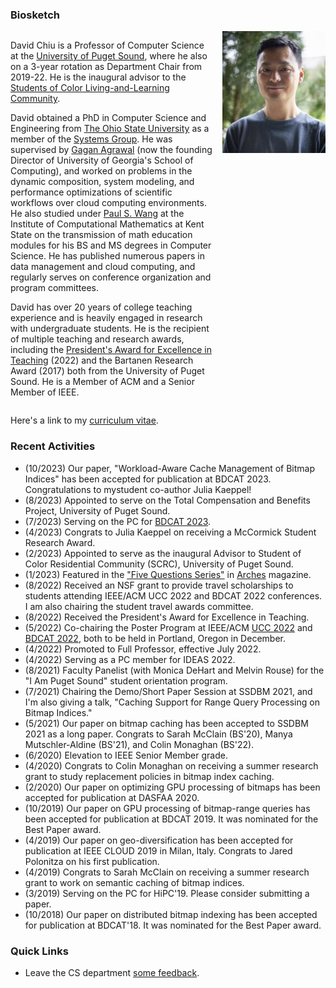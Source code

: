 ### Biosketch

<div style="display: grid; grid-template-columns: auto auto; column-gap: 15px;">
  <div>
  <p>
  David Chiu is a Professor of Computer Science at the <a href="https://www.pugetsound.edu/academics/computer-science">University of Puget Sound</a>, where he also on a 3-year rotation as Department Chair from 2019-22. He is  the inaugural advisor to the <a href="https://www.pugetsound.edu/living-learning-communities/students-color-residential-community">Students of Color Living-and-Learning Community</a>.
  </p>
  <p>
  David obtained a PhD in Computer Science and Engineering from  <a href="https://cse.osu.edu">The Ohio State University</a> as a member of the <a href="https://cse.osu.edu/research/systems">Systems Group</a>. He was supervised by <a href="https://scholar.google.com/citations?user=kOUPR1sAAAAJ&hl=en">Gagan Agrawal</a> (now the founding Director of University of Georgia's School of Computing), and worked on problems in the dynamic composition, system modeling, and performance optimizations of scientific workflows over cloud computing environments. He also studied under <a href="https://en.wikipedia.org/wiki/Paul_S._Wang">Paul S. Wang</a> at the Institute of Computational Mathematics at Kent State on the transmission of math education modules for his BS and MS degrees in Computer Science. He has published numerous papers in data management and cloud computing, and regularly serves on conference organization and program committees.
  </p>
  <p>
  David has over 20 years of college teaching experience and is heavily engaged in research with undergraduate students. He is the recipient of multiple teaching and research awards, including the <a href="https://www.pugetsound.edu/presidents-excellence-teaching-award">President's Award for Excellence in Teaching</a> (2022) and the Bartanen Research Award (2017) both from the University of Puget Sound. He is a Member of ACM and a Senior Member of IEEE.
  </p>
  </div>
  <div style="vertical-align: top;">
    <img src="david.jpg" width="165px"/>
  </div>
</div>


Here's a link to my [curriculum vitae](CV.pdf).


### Recent Activities
- (10/2023) Our paper, "Workload-Aware Cache Management of Bitmap Indices" has been accepted for publication at BDCAT 2023. Congratulations to mystudent co-author Julia Kaeppel!
- (8/2023) Appointed to serve on the Total Compensation and Benefits Project, University of Puget Sound.
- (7/2023) Serving on the PC for [BDCAT 2023](https://bdcat-conference.org/).
- (4/2023) Congrats to Julia Kaeppel on receiving a McCormick Student Research Award.
- (2/2023) Appointed to serve as the inaugural Advisor to Student of Color Residential Community (SCRC), University of Puget Sound.
- (1/2023) Featured in the ["Five Questions Series"](https://www.pugetsound.edu/stories/five-questions-university-puget-sound-professor-computer-science-david-chiu) in [Arches](https://www.pugetsound.edu/arches-magazine) magazine.
- (8/2022) Received an NSF grant to provide travel scholarships to students attending IEEE/ACM UCC 2022 and BDCAT 2022 conferences. I am also chairing the student travel awards committee.
- (8/2022) Received the President's Award for Excellence in Teaching.
- (5/2022) Co-chairing the Poster Program at IEEE/ACM [UCC 2022](https://ucc-conference.org/) and [BDCAT 2022](https://bdcat-conference.org/), both to be held in Portland, Oregon in December.
- (4/2022) Promoted to Full Professor, effective July 2022.
- (4/2022) Serving as a PC member for IDEAS 2022.
- (8/2021) Faculty Panelist (with Monica DeHart and Melvin Rouse) for the "I Am Puget Sound" student orientation program.
- (7/2021) Chairing the Demo/Short Paper Session at SSDBM 2021, and I'm also giving a talk, "Caching Support for Range Query Processing on Bitmap Indices."
- (5/2021) Our paper on bitmap caching has been accepted to SSDBM 2021 as a long paper. Congrats to Sarah McClain (BS'20), Manya Mutschler-Aldine (BS'21), and Colin Monaghan (BS'22).
- (6/2020) Elevation to IEEE Senior Member grade.
- (4/2020) Congrats to Colin Monaghan on receiving a summer research grant to study replacement policies in bitmap index caching.
- (2/2020) Our paper on optimizing GPU processing of bitmaps has been accepted for publication at DASFAA 2020.
- (10/2019) Our paper on GPU processing of bitmap-range queries has been accepted for publication at BDCAT 2019. It was nominated for the Best Paper award.
- (4/2019) Our paper on geo-diversification has been accepted for publication at IEEE CLOUD 2019 in Milan, Italy. Congrats to Jared Polonitza on his first publication.
- (4/2019) Congrats to Sarah McClain on receiving a summer research grant to work on semantic caching of bitmap indices.
- (3/2019) Serving on the PC for HiPC'19. Please consider submitting a paper.
- (10/2018) Our paper on distributed bitmap indexing has been accepted for publication at BDCAT'18. It was nominated for the Best Paper award.

### Quick Links

- Leave the CS department [some feedback](https://forms.gle/Ltassc7BQkNfnnXB7).
